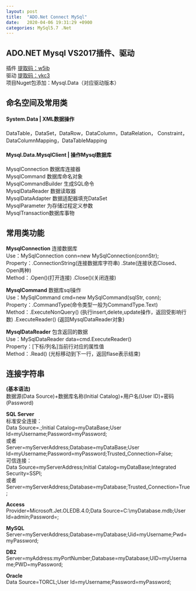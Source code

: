 ```yaml
---
layout: post
title:  "ADO.Net Connect MySql"
date:   2020-04-06 19:31:29 +0900
categories: MySql5.7 .Net
---
```

## ADO.NET Mysql VS2017插件、驱动 
插件 [提取码：w5ib ](https://pan.baidu.com/s/1bNm8e20hZU6cnU0H7CzHnQ )  
驱动 [提取码：ykc3 ](https://pan.baidu.com/s/1JExlZDO9-4CgkjrjgcyrQg )  
项目Nuget包添加：Mysql.Data（对应驱动版本）  

## 命名空间及常用类
#### System.Data | XML数据操作
DataTable，DataSet，DataRow，DataColumn，DataRelation，     Constraint，DataColumnMapping，DataTableMapping

#### Mysql.Data.MysqlClient | 操作Mysql数据库
MysqlConnection  数据库连接器  
MysqlCommand 数据库命名对象  
MysqlCommandBuilder 生成SQL命令  
MysqlDataReader  数据读取器  
MysqlDataAdapter 数据适配器填充DataSet  
MysqlParameter 为存储过程定义参数  
MysqlTransaction数据库事物

## 常用类功能
**MysqlConnection** 连接数据库  
Use：MySqlConnection conn=new MySqlConnection(connStr);  
Property：.ConnectionString(连接数据库字符串) .State(连接状态Closed、Open两种)      
Method：.Open()(打开连接)  .Close()(关闭连接)    

**MysqlCommand** 数据库sql操作  
Use：MySqlCommand cmd=new MySqlCommand(sqlStr, conn);    
Property：.CommandType(命令类型一般为CommandType.Text)  
Method：.ExecuteNonQuery() (执行insert,delete,update操作，返回受影响行数) .ExecuteReader() (返回MysqlDataReader对象)     

**MysqlDataReader** 包含返回的数据  
Use：MySqlDataReader data=cmd.ExecuteReader()    
Property：[下标/列名]当前行对应的属性值    
Method：.Read() (光标移动到下一行，返回flase表示结束)    

## 连接字符串
**(基本语法)**  
数据源(Data Source)+数据库名称(Initial Catalog)+用户名(User ID)+密码(Password)  

**SQL Server**   
标准安全连接：  
Data Source=.;Initial Catalog=myDataBase;User Id=myUsername;Password=myPassword;  
或者  
Server=myServerAddress;Database=myDataBase;User Id=myUsername;Password=myPassword;Trusted_Connection=False;  
可信连接：  
Data Source=myServerAddress;Initial Catalog=myDataBase;Integrated Security=SSPI;  
或者     Server=myServerAddress;Database=myDatabase;Trusted_Connection=True;  
  
**Access**  
Provider=Microsoft.Jet.OLEDB.4.0;Data Source=C:\myDatabase.mdb;User Id=admin;Password=;    

**MySQL**  
Server=myServerAddress;Database=myDatabase;Uid=myUsername;Pwd=myPassword;  

**DB2**  
Server=myAddress:myPortNumber;Database=myDatabase;UID=myUsername;PWD=myPassword;  

**Oracle**  
Data Source=TORCL;User Id=myUsername;Password=myPassword;   

